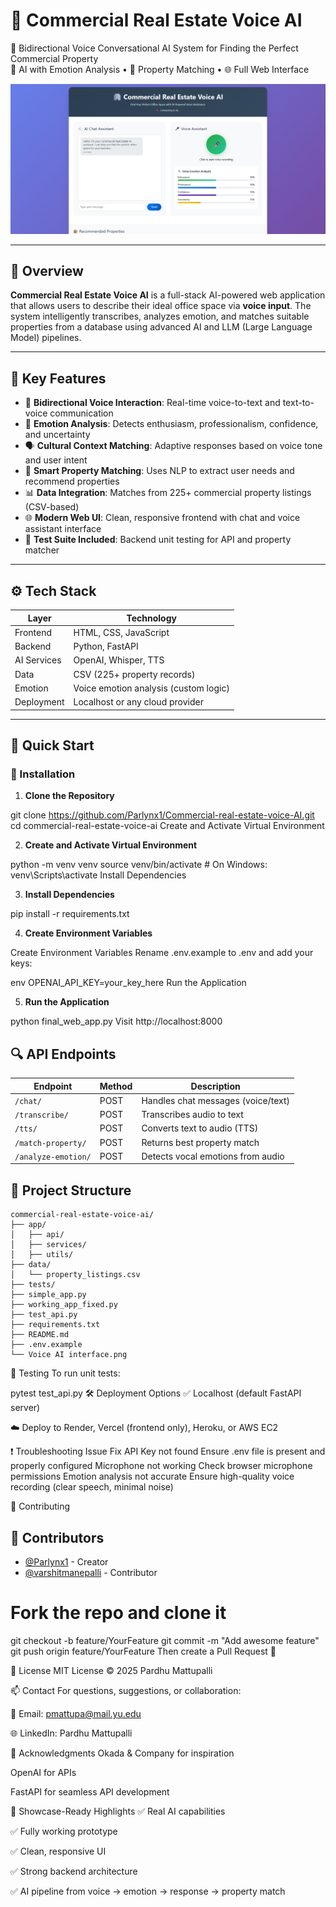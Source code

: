 # 🏢 Commercial Real Estate Voice AI

🎤 Bidirectional Voice Conversational AI System for Finding the Perfect Commercial Property  
🧠 AI with Emotion Analysis • 🤖 Property Matching • 🌐 Full Web Interface

![Commercial Real Estate Voice AI Interface](Voice%20AI%20interface.png)

---

## 📌 Overview

**Commercial Real Estate Voice AI** is a full-stack AI-powered web application that allows users to describe their ideal office space via **voice input**. The system intelligently transcribes, analyzes emotion, and matches suitable properties from a database using advanced AI and LLM (Large Language Model) pipelines.

---

## 🔑 Key Features

- 🎤 **Bidirectional Voice Interaction**: Real-time voice-to-text and text-to-voice communication  
- 🧠 **Emotion Analysis**: Detects enthusiasm, professionalism, confidence, and uncertainty  
- 🗣️ **Cultural Context Matching**: Adaptive responses based on voice tone and user intent  
- 🏢 **Smart Property Matching**: Uses NLP to extract user needs and recommend properties  
- 📊 **Data Integration**: Matches from 225+ commercial property listings (CSV-based)  
- 🌐 **Modern Web UI**: Clean, responsive frontend with chat and voice assistant interface  
- 🧪 **Test Suite Included**: Backend unit testing for API and property matcher  

---

## ⚙️ Tech Stack

| Layer       | Technology               |
|-------------|--------------------------|
| Frontend    | HTML, CSS, JavaScript    |
| Backend     | Python, FastAPI          |
| AI Services | OpenAI, Whisper, TTS     |
| Data        | CSV (225+ property records) |
| Emotion     | Voice emotion analysis (custom logic) |
| Deployment  | Localhost or any cloud provider |

---

## 🚀 Quick Start

### 🔧 Installation

1. **Clone the Repository**

git clone https://github.com/Parlynx1/Commercial-real-estate-voice-AI.git
cd commercial-real-estate-voice-ai
Create and Activate Virtual Environment

2. **Create and Activate Virtual Environment**
   
python -m venv venv
source venv/bin/activate     # On Windows: venv\Scripts\activate
Install Dependencies

3. **Install Dependencies**
   
pip install -r requirements.txt

4. **Create Environment Variables**
   
Create Environment Variables
Rename .env.example to .env and add your keys:

env
OPENAI_API_KEY=your_key_here
Run the Application

5. **Run the Application**
   
python final_web_app.py
Visit http://localhost:8000

## 🔍 API Endpoints

| Endpoint           | Method | Description                          |
|--------------------|--------|--------------------------------------|
| `/chat/`           | POST   | Handles chat messages (voice/text)   |
| `/transcribe/`     | POST   | Transcribes audio to text            |
| `/tts/`            | POST   | Converts text to audio (TTS)         |
| `/match-property/` | POST   | Returns best property match          |
| `/analyze-emotion/`| POST   | Detects vocal emotions from audio    |


## 🧱 Project Structure

```text
commercial-real-estate-voice-ai/
├── app/
│   ├── api/
│   ├── services/
│   ├── utils/
├── data/
│   └── property_listings.csv
├── tests/
├── simple_app.py
├── working_app_fixed.py
├── test_api.py
├── requirements.txt
├── README.md
├── .env.example
└── Voice AI interface.png
```
🧪 Testing
To run unit tests:

pytest test_api.py
🛠️ Deployment Options
✅ Localhost (default FastAPI server)

☁️ Deploy to Render, Vercel (frontend only), Heroku, or AWS EC2

❗ Troubleshooting
Issue	Fix
API Key not found	Ensure .env file is present and properly configured
Microphone not working	Check browser microphone permissions
Emotion analysis not accurate	Ensure high-quality voice recording (clear speech, minimal noise)

🤝 Contributing
## 👥 Contributors

- [@Parlynx1](https://github.com/Parlynx1) - Creator  
- [@varshitmanepalli](https://github.com/varshitmanepalli) - Contributor  


# Fork the repo and clone it
git checkout -b feature/YourFeature
git commit -m "Add awesome feature"
git push origin feature/YourFeature
Then create a Pull Request 🎉

📄 License
MIT License © 2025 Pardhu Mattupalli

📫 Contact
For questions, suggestions, or collaboration:

📧 Email: pmattupa@mail.yu.edu

🌐 LinkedIn: Pardhu Mattupalli

🧠 Acknowledgments
Okada & Company for inspiration

OpenAI for APIs

FastAPI for seamless API development

🌟 Showcase-Ready Highlights
✅ Real AI capabilities

✅ Fully working prototype

✅ Clean, responsive UI

✅ Strong backend architecture

✅ AI pipeline from voice → emotion → response → property match
